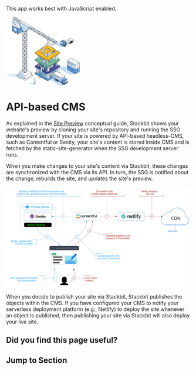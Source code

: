 This app works best with JavaScript enabled.

![Stackbit](/docs/images/stackbit-crane-sm.png)

# API-based CMS

As explained in the [Site Preview](/docs/conceptual-guides/site-preview) conceptual guide, Stackbit shows your website's preview by cloning your site's repository and running the SSG development server. If your site is powered by API-based headless-CMS, such as Contentful or Sanity, your site's content is stored inside CMS and is fetched by the static-site-generator when the SSG development server runs.

When you make changes to your site's content via Stackbit, these changes are synchronized with the CMS via its API. In turn, the SSG is notified about the change, rebuilds the site, and updates the site's preview.

![Stackbit Studio with API-based CMS Diagram](/docs/482425d025bc0843ede031d33ac9b086/api-based-cms.svg)

When you decide to publish your site via Stackbit, Stackbit publishes the objects within the CMS. If you have configured your CMS to notify your serverless deployment platform (e.g., Netlify) to deploy the site whenever an object is published, then publishing your site via Stackbit will also deploy your live site.

## Did you find this page useful?

## Jump to Section

